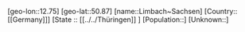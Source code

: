 ﻿---
location: [50.87,12.75]
type: City
tags:
- geo/City


SpocWebEntityId: 32015
isDeleted: false
confidential: public

---
[geo-lon::12.75]
[geo-lat::50.87]
[name::Limbach~Sachsen]
[Country::[[Germany]]]
[State :: [[../../Thüringen]] ]
[Population::]
[Unknown::]

